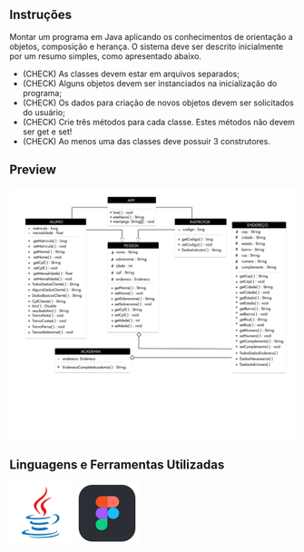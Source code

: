 ## Instruções

Montar um programa em Java aplicando os conhecimentos de orientação a objetos, composição e herança.
O sistema deve ser descrito inicialmente por um resumo simples, como apresentado abaixo.

- (CHECK) As classes devem estar em arquivos separados; 
- (CHECK) Alguns objetos devem ser instanciados na inicialização do programa;
- (CHECK) Os dados para criação de novos objetos devem ser solicitados do usuário; 
- (CHECK) Crie três métodos para cada classe. Estes métodos não devem ser get e set!
- (CHECK) Ao menos uma das classes deve possuir 3 construtores.

## Preview 

![Preview](DiagramaDeClasses.png)

## Linguagens e Ferramentas Utilizadas

![icon](https://github.com/Maxsuel-Santos/Maxsuel-Santos/raw/main/_GitHub/img/java-icon.svg)
![icon](https://github.com/Maxsuel-Santos/Maxsuel-Santos/raw/main/_GitHub/img/figma-icon.svg)
